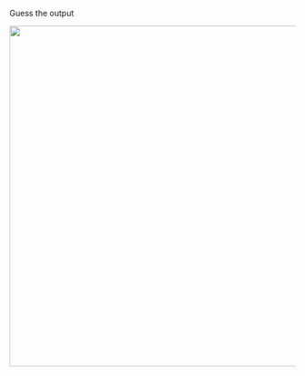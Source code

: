 Guess the output

<img src="https://github.com/McLarenCollege/foundations_public/blob/main/images/array-guess-output-userA-2.png" width=600 >

